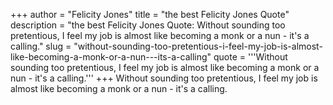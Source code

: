 +++
author = "Felicity Jones"
title = "the best Felicity Jones Quote"
description = "the best Felicity Jones Quote: Without sounding too pretentious, I feel my job is almost like becoming a monk or a nun - it's a calling."
slug = "without-sounding-too-pretentious-i-feel-my-job-is-almost-like-becoming-a-monk-or-a-nun---its-a-calling"
quote = '''Without sounding too pretentious, I feel my job is almost like becoming a monk or a nun - it's a calling.'''
+++
Without sounding too pretentious, I feel my job is almost like becoming a monk or a nun - it's a calling.

